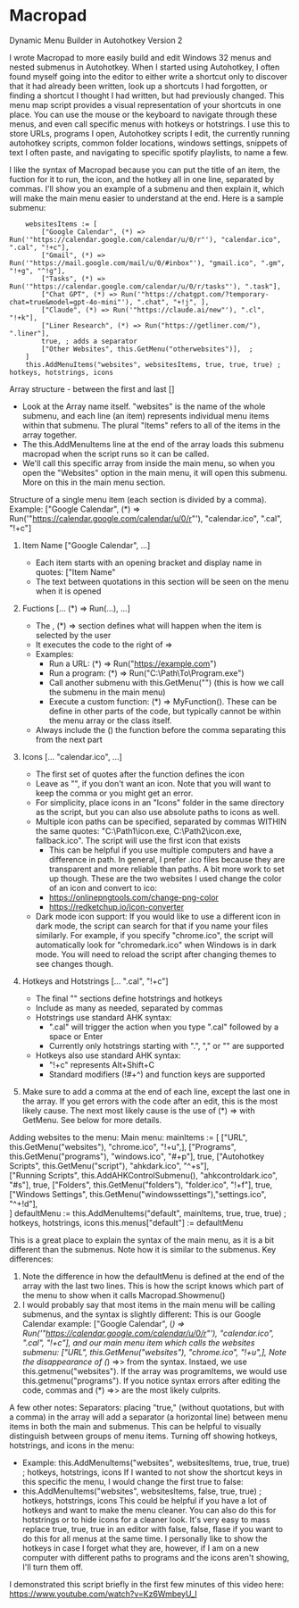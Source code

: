# Macropad
Dynamic Menu Builder in Autohotkey Version 2

I wrote Macropad to more easily build and edit Windows 32 menus and nested submenus in Autohotkey. When I started using Autohotkey, I often found myself going into the editor to either write a shortcut only to discover that it had already been written, look up a shortcuts I had forgotten, or finding a shortcut I thought I had written, but had previously changed. This menu map script provides a visual representation of your shortcuts in one place. You can use the mouse or the keyboard to navigate through these menus, and even call specific menus with hotkeys or hotstrings. I use this to store URLs, programs I open, Autohotkey scripts I edit, the currently running autohotkey scripts, common folder locations, windows settings, snippets of text I often paste, and navigating to specific spotify playlists, to name a few. 


I like the syntax of Macropad because you can put the title of an item, the fuction for it to run, the icon, and the hotkey all in one line, separated by commas. I'll show you an example of a submenu and then explain it, which will make the main menu easier to understand at the end. Here is a sample submenu:

        websitesItems := [
            ["Google Calendar", (*) => Run('"https://calendar.google.com/calendar/u/0/r"'), "calendar.ico", ".cal", "!+c"],
            ["Gmail", (*) => Run('"https://mail.google.com/mail/u/0/#inbox"'), "gmail.ico", ".gm", "!+g", "^!g"],
            ["Tasks", (*) => Run('"https://calendar.google.com/calendar/u/0/r/tasks"'), ".task"],
            ["Chat GPT", (*) => Run('"https://chatgpt.com/?temporary-chat=true&model=gpt-4o-mini"'), ".chat", "+!j", ],
            ["Claude", (*) => Run('"https://claude.ai/new"'), ".cl", "!+k"], 
            ["Liner Research", (*) => Run("https://getliner.com/"), ".liner"],
            true, ; adds a separator
     	    ["Other Websites", this.GetMenu("otherwebsites")],  ; 
        ]
        this.AddMenuItems("websites", websitesItems, true, true, true) ; hotkeys, hotstrings, icons

Array structure - between the first and last []
- Look at the Array name itself. "websites" is the name of the whole submenu, and each line (an item) represents 
  individual menu items within that submenu. The plural "Items" refers to all of the items in the array together.
- The this.AddMenuItems line at the end of the array loads this submenu macropad when the script runs so it can be called.
- We'll call this specific array from inside the main menu, so when you open the "Websites" option in the main menu, it will open this submenu. More on this in the main menu section.

Structure of a single menu item (each section is divided by a comma). Example:
["Google Calendar", (*) => Run('"https://calendar.google.com/calendar/u/0/r"'), "calendar.ico", ".cal", "!+c"]

1. Item Name ["Google Calendar", ...]
   - Each item starts with an opening bracket and display name in quotes: ["Item Name"
   - The text between quotations in this section will be seen on the menu when it is opened

2. Fuctions [... (*) => Run(...), ...]
   - The , (*) => section defines what will happen when the item is selected by the user
   - It executes the code to the right of =>
   - Examples:
     - Run a URL: (*) => Run("https://example.com")
     - Run a program: (*) => Run("C:\Path\To\Program.exe")
     - Call another submenu with this.GetMenu("") (this is how we call the submenu in the main menu)
     - Execute a custom function: (*) => MyFunction(). These can be define in other parts of the code, but typically cannot be within the menu array or the class itself.
   - Always include the () the function before the comma separating this from the next part

3. Icons [... "calendar.ico", ...]
   - The first set of quotes after the function defines the icon
   - Leave as "", if you don't want an icon. Note that you will want to keep the comma or you might get an error. 
   - For simplicity, place icons in an "Icons" folder in the same directory as the script, but you can also use absolute paths to icons as well.
   - Multiple icon paths can be specified, separated by commas WITHIN the same quotes:
     "C:\Path1\icon.exe, C:\Path2\icon.exe, fallback.ico". The script will use the first icon that exists
     - This can be helpful if you use multiple computers and have a difference in path. In general, I prefer .ico files because they are transparent and more reliable than paths. A bit more work to set up though.
     These are the two websites I used change the color of an icon and convert to ico:
     - https://onlinepngtools.com/change-png-color
     - https://redketchup.io/icon-converter
   - Dark mode icon support: If you would like to use a different icon in dark mode, the script can search for that if you name your files similarly. For example, if you specify "chrome.ico", the script will automatically look for "chromedark.ico" when Windows is in dark mode. You will need to reload the script after changing themes to see changes though.

4. Hotkeys and Hotstrings [... ".cal", "!+c"]
   - The final "" sections define hotstrings and hotkeys
   - Include as many as needed, separated by commas
   - Hotstrings use standard AHK syntax:
     - ".cal" will trigger the action when you type ".cal" followed by a space or Enter
     - Currently only hotstrings starting with ".", "," or "\" are supported
   - Hotkeys also use standard AHK syntax:
     - "!+c" represents Alt+Shift+C
     - Standard modifiers (!#+^) and function keys are supported

5. Make sure to add a comma at the end of each line, except the last one in the array. If you get errors with the code after an edit, this is the most likely cause. The next most likely cause is the use of (*) => with GetMenu. See below for more details. 

Adding websites to the menu:
Main menu:
        mainItems := [
        ["URL", this.GetMenu("websites"), "chrome.ico", "!+u",], 
        ["Programs", this.GetMenu("programs"), "windows.ico", "#+p"],
        true,
        ["Autohotkey Scripts", this.GetMenu("script"), "ahkdark.ico", "^+s"],  
        ["Running Scripts", this.AddAHKControlSubmenu(), "ahkcontroldark.ico", "#s"],
        true,
        ["Folders", this.GetMenu("folders"), "folder.ico", "!+f"],
        true,  
        ["Windows Settings", this.GetMenu("windowssettings"),"settings.ico", "^+!d"],         
        ]
        defaultMenu := this.AddMenuItems("default", mainItems, true, true, true) ; hotkeys, hotstrings, icons
        this.menus["default"] := defaultMenu

This is a great place to explain the syntax of the main menu, as it is a bit different than the submenus. Note how it is similar to the submenus.
Key differences:
1. Note the difference in how the defaultMenu is defined at the end of the array with the last two lines. This is how the script knows which part of the menu to show when it calls Macropad.Showmenu()
2. I would probably say that most items in the main menu will be calling submenus, and the syntax is slightly different:
This is our Google Calendar example:
["Google Calendar", (*) => Run('"https://calendar.google.com/calendar/u/0/r"'), "calendar.ico", ".cal", "!+c"],
and our main menu item which calls the websites submenu:
["URL", this.GetMenu("websites"), "chrome.ico", "!+u",], 
Note the disappearance of (*) =>> from the syntax. Instaed, we use this.getmenu("websites"). If the array was programItems, we would use this.getmenu("programs").
If you notice syntax errors after editing the code, commas and (*) =>> are the most likely culprits.

A few other notes:
Separators:
placing "true," (without quotations, but with a comma) in the array will add a separator (a horizontal line) between menu items in both the main and submenus. This can be helpful to visually distinguish between groups of menu items. 
Turning off showing hotkeys, hotstrings, and icons in the menu:
- Example: 
this.AddMenuItems("websites", websitesItems, true, true, true) ; hotkeys, hotstrings, icons 
If I wanted to not show the shortcut keys in this specific the menu, I would change the first true to false:
- this.AddMenuItems("websites", websitesItems, false, true, true) ; hotkeys, hotstrings, icons
This could be helpful if you have a lot of hotkeys and want to make the menu cleaner. You can also do this for hotstrings or to hide icons for a cleaner look. It's very easy to mass replace true, true, true in an editor with false, false, flase if you want to do this for all menus at the same time. I personally like to show the hotkeys in case I forget what they are, however, if I am on a new computer with different paths to programs and the icons aren't showing, I'll turn them off. 

 I demonstrated this script briefly in the first few minutes of this video here:
 https://www.youtube.com/watch?v=Kz6WmbeyU_I
